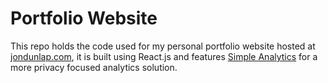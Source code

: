 # Portfolio Website

This repo holds the code used for my personal portfolio website hosted at [jondunlap.com](https://jondunlap.com), it is built using React.js and features [Simple Analytics](https://simpleanalytics.com/?from=/websites) for a more privacy focused analytics solution.
